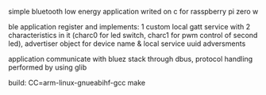 simple bluetooth low energy application writed on c for rasspberry pi zero w

ble application register and implements: 1 custom local gatt service with 2 characteristics in it (charc0 for led switch, charc1 for pwm control of second led), advertiser object for device name & local service uuid adversments

application communicate with bluez stack through dbus, protocol handling performed by using glib

build:
CC=arm-linux-gnueabihf-gcc make

